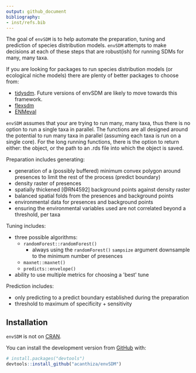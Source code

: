 ```yaml
---
output: github_document
bibliography:
- inst/refs.bib
---
```


<!-- README.md is generated from README.Rmd. Please edit that file -->



The goal of `envSDM` is to help automate the preparation, tuning and prediction
of species distribution models. `envSDM` attempts to make decisions at each of
these steps that are robust(ish) for running SDMs for many, many taxa.

If you are looking for packages to run species distribution models
(or ecological niche models) there are plenty of better packages to choose from:

* [tidysdm](https://cran.r-project.org/web/packages/tidysdm/index.html). Future
versions of envSDM are likely to move towards this framework.
* [flexsdm](https://sjevelazco.github.io/flexsdm/)
* [ENMeval](https://cran.r-project.org/web/packages/ENMeval/index.html)

`envSDM` assumes that your are trying to run many, many taxa, thus there is no
option to run a single taxa in parallel. The functions are all designed around
the potential to run many taxa in parallel (assuming each taxa is run on a
single core). For the long running functions, there is the option to
return either: the object, or the path to an .rds file into which the object is
saved.

Preparation includes generating:

* generation of a (possibly buffered) minimum convex polygon around
presences to limit the rest of the process (predict boundary)
* density raster of presences
* spatially thickened [@RN4592] background points against density raster
* balanced spatial folds from the presences and background points
* environmental data for presences and background points
* ensuring the environmental variables used are not correlated beyond a
threshold, per taxa

Tuning includes:

* three possible algorithms:
    + `randomForest::randomForest()`
        + always using the `randomForest()` `sampsize` argument downsample to
        the minimum number of presences
    + `maxnet::maxnet()`
    + `predicts::envelope()`
* ability to use multiple metrics for choosing a 'best' tune

Prediction includes:

* only predicting to a predict boundary established during the preparation
* threshold to maximum of specificity + sensitivity

## Installation

`envSDM` is not on [CRAN](https://CRAN.R-project.org).

You can install the development version from [GitHub](https://github.com/) with:

``` r
# install.packages("devtools")
devtools::install_github("acanthiza/envSDM")
```
